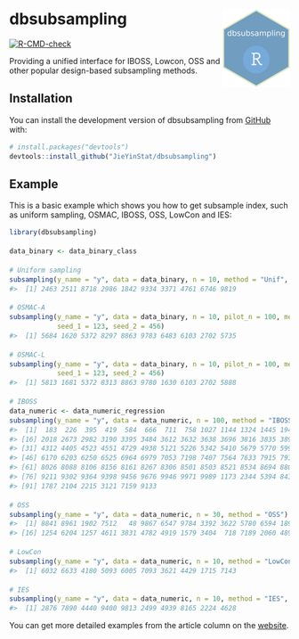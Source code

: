 
<!-- README.md is generated from README.Rmd. Please edit that file -->

# dbsubsampling <a href="https://jieyinstat.github.io/dbsubsampling/"><img src="man/figures/logo.png" align="right" height="139" alt="dbsubsampling website" /></a>

<!-- badges: start -->

[![R-CMD-check](https://github.com/JieYinStat/dbsubsampling/actions/workflows/R-CMD-check.yaml/badge.svg)](https://github.com/JieYinStat/dbsubsampling/actions/workflows/R-CMD-check.yaml)
<!-- badges: end -->

Providing a unified interface for IBOSS, Lowcon, OSS and other popular
design-based subsampling methods.

## Installation

You can install the development version of dbsubsampling from
[GitHub](https://github.com/) with:

``` r
# install.packages("devtools")
devtools::install_github("JieYinStat/dbsubsampling")
```

## Example

This is a basic example which shows you how to get subsample index, such
as uniform sampling, OSMAC, IBOSS, OSS, LowCon and IES:

``` r
library(dbsubsampling)

data_binary <- data_binary_class

# Uniform sampling
subsampling(y_name = "y", data = data_binary, n = 10, method = "Unif", seed = 123)
#>  [1] 2463 2511 8718 2986 1842 9334 3371 4761 6746 9819

# OSMAC-A
subsampling(y_name = "y", data = data_binary, n = 10, pilot_n = 100, method = "OSMAC_A", 
            seed_1 = 123, seed_2 = 456)
#>  [1] 5684 1620 5372 8297 8863 9783 6483 6103 2702 5735

# OSMAC-L
subsampling(y_name = "y", data = data_binary, n = 10, pilot_n = 100, method = "OSMAC_L",
            seed_1 = 123, seed_2 = 456)
#>  [1] 5813 1681 5372 8313 8863 9780 1630 6103 2702 5888

# IBOSS
data_numeric <- data_numeric_regression
subsampling(y_name = "y", data = data_numeric, n = 100, method = "IBOSS")
#>  [1]  183  226  395  419  584  666  711  758 1027 1144 1324 1445 1940 1946 1978
#> [16] 2018 2673 2982 3190 3395 3484 3612 3632 3638 3696 3816 3835 3896 3921 4256
#> [31] 4312 4405 4523 4551 4729 4938 5121 5226 5342 5410 5679 5770 5995 6089 6163
#> [46] 6170 6203 6250 6525 6964 6979 7053 7198 7407 7564 7633 7915 7935 7967 7992
#> [61] 8026 8088 8106 8156 8161 8267 8306 8501 8503 8521 8534 8694 8805 8841 9117
#> [76] 9211 9302 9364 9398 9456 9676 9946 9971 9989 1173 2344 5394 8438 8567 9239
#> [91] 1787 2104 2215 3121 7159 9133

# OSS
subsampling(y_name = "y", data = data_numeric, n = 30, method = "OSS")
#>  [1] 8841 8961 1902 7512   48 9867 6547 9784 3392 3622 5780 6594 1890 1850 8335
#> [16] 1254 6204 1257 4611 3831 4782 4919 1579 3404  718 7189 2060 4899  590 1800

# LowCon
subsampling(y_name = "y", data = data_numeric, n = 10, method = "LowCon", seed = 123, theta = 1)
#>  [1] 6032 6633 4180 5093 6005 7093 3621 4429 1715 7143

# IES
subsampling(y_name = "y", data = data_numeric, n = 10, method = "IES", seed = 123, q = 16)
#>  [1] 2876 7890 4440 9400 9813 2499 4939 8165 2224 4628
```

You can get more detailed examples from the article column on the
[website](https://jieyinstat.github.io/dbsubsampling/).
